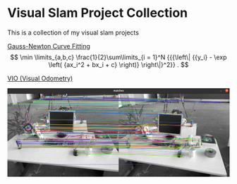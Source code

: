 # Visual Slam Project Collection

This is a collection of my visual slam projects

[Gauss-Newton Curve Fitting](GaussNewton/README.md)
$$
\min \limits_{a,b,c} \frac{1}{2}\sum\limits_{i = 1}^N {{{\left\| {{y_i} - \exp \left( {ax_i^2 + bx_i + c} \right)} \right\|}^2}} .
$$

[VIO (Visual Odometry)](VIO/README.md)

![](./VIO/matches.png)
